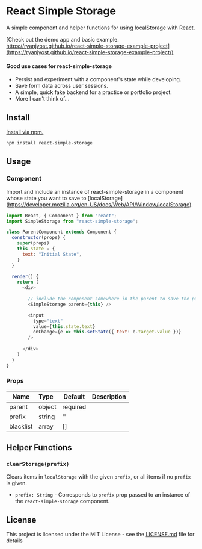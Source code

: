 # React Simple Storage

A simple component and helper functions for using localStorage with React.

[Check out the demo app and basic example. https://ryanjyost.github.io/react-simple-storage-example-project](https://ryanjyost.github.io/react-simple-storage-example-project/) 

#### Good use cases for react-simple-storage
* Persist and experiment with a component's state while developing.
* Save form data across user sessions.
* A simple, quick fake backend for a practice or portfolio project.
* More I can't think of... 

## Install

[Install via npm.](https://www.npmjs.com/package/react-simple-storage)
```
npm install react-simple-storage
```

## Usage

### Component

Import and include an instance of react-simple-storage in a component whose state you want to save to [localStorage]
(https://developer.mozilla.org/en-US/docs/Web/API/Window/localStorage).
```javascript
import React, { Component } from "react";
import SimpleStorage from "react-simple-storage";

class ParentComponent extends Component {
  constructor(props) { 
    super(props)
    this.state = {
      text: "Initial State",
    }
  }

  render() {
    return ( 
      <div>
      
        // include the component somewhere in the parent to save the parent's state in localStorage
        <SimpleStorage parent={this} />

        <input
          type="text"
          value={this.state.text}
          onChange={e => this.setState({ text: e.target.value })}
        />
        
      </div>
    ) 
  }
}
```

### Props
| Name             | Type          | Default   | Description
| ---------------- |:------------- | ----------|-----:
| parent           | object        | required  |
| prefix           | string        | ''        |
| blacklist        | array         | []        |



## Helper Functions
### `clearStorage(prefix)`
Clears items in `localStorage` with the given `prefix`, or all items if no `prefix` is given.
* `prefix: String` - Corresponds to `prefix` prop passed to an instance of the `react-simple-storage` component.




## License

This project is licensed under the MIT License - see the [LICENSE.md](LICENSE.md) file for details
